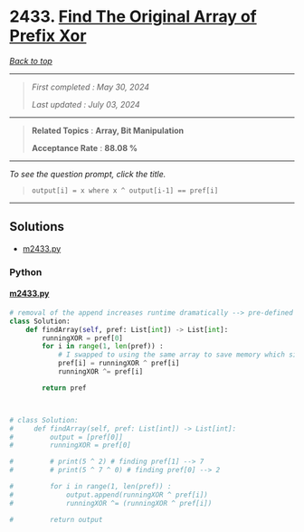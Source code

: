 # 2433. [Find The Original Array of Prefix Xor](<https://leetcode.com/problems/find-the-original-array-of-prefix-xor>)

*[Back to top](<../README.md>)*

------

> *First completed : May 30, 2024*
>
> *Last updated : July 03, 2024*


------

> **Related Topics** : **Array, Bit Manipulation**
>
> **Acceptance Rate** : **88.08 %**


------

*To see the question prompt, click the title.*

> ```
> output[i] = x where x ^ output[i-1] == pref[i]
> ```

------

## Solutions

- [m2433.py](<../my-submissions/m2433.py>)
### Python
#### [m2433.py](<../my-submissions/m2433.py>)
```Python
# removal of the append increases runtime dramatically --> pre-defined arr len instead
class Solution:
    def findArray(self, pref: List[int]) -> List[int]:
        runningXOR = pref[0]
        for i in range(1, len(pref)) :
            # I swapped to using the same array to save memory which significantly lowered the cost making this consistently 90+%
            pref[i] = runningXOR ^ pref[i] 
            runningXOR ^= pref[i]

        return pref



# class Solution:
#     def findArray(self, pref: List[int]) -> List[int]:
#         output = [pref[0]]
#         runningXOR = pref[0]

#         # print(5 ^ 2) # finding pref[1] --> 7
#         # print(5 ^ 7 ^ 0) # finding pref[0] --> 2

#         for i in range(1, len(pref)) :
#             output.append(runningXOR ^ pref[i])
#             runningXOR ^= (runningXOR ^ pref[i])

#         return output
```

